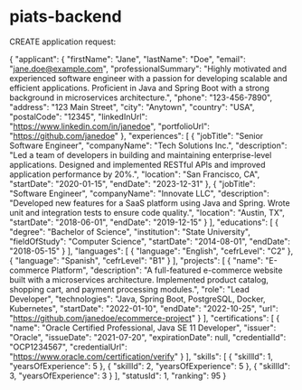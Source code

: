 # piats-backend


CREATE application request:

{
  "applicant": {
    "firstName": "Jane",
    "lastName": "Doe",
    "email": "jane.doe@example.com",
    "professionalSummary": "Highly motivated and experienced software engineer with a passion for developing scalable and efficient applications. Proficient in Java and Spring Boot with a strong background in microservices architecture.",
    "phone": "123-456-7890",
    "address": "123 Main Street",
    "city": "Anytown",
    "country": "USA",
    "postalCode": "12345",
    "linkedInUrl": "https://www.linkedin.com/in/janedoe",
    "portfolioUrl": "https://github.com/janedoe"
  },
  "experiences": [
    {
      "jobTitle": "Senior Software Engineer",
      "companyName": "Tech Solutions Inc.",
      "description": "Led a team of developers in building and maintaining enterprise-level applications. Designed and implemented RESTful APIs and improved application performance by 20%.",
      "location": "San Francisco, CA",
      "startDate": "2020-01-15",
      "endDate": "2023-12-31"
    },
    {
      "jobTitle": "Software Engineer",
      "companyName": "Innovate LLC",
      "description": "Developed new features for a SaaS platform using Java and Spring. Wrote unit and integration tests to ensure code quality.",
      "location": "Austin, TX",
      "startDate": "2018-06-01",
      "endDate": "2019-12-15"
    }
  ],
  "educations": [
    {
      "degree": "Bachelor of Science",
      "institution": "State University",
      "fieldOfStudy": "Computer Science",
      "startDate": "2014-08-01",
      "endDate": "2018-05-15"
    }
  ],
  "languages": [
    {
      "language": "English",
      "cefrLevel": "C2"
    },
    {
      "language": "Spanish",
      "cefrLevel": "B1"
    }
  ],
  "projects": [
    {
      "name": "E-commerce Platform",
      "description": "A full-featured e-commerce website built with a microservices architecture. Implemented product catalog, shopping cart, and payment processing modules.",
      "role": "Lead Developer",
      "technologies": "Java, Spring Boot, PostgreSQL, Docker, Kubernetes",
      "startDate": "2022-01-10",
      "endDate": "2022-10-25",
      "url": "https://github.com/janedoe/ecommerce-project"
    }
  ],
  "certifications": [
    {
      "name": "Oracle Certified Professional, Java SE 11 Developer",
      "issuer": "Oracle",
      "issueDate": "2021-07-20",
      "expirationDate": null,
      "credentialId": "OCP1234567",
      "credentialUrl": "https://www.oracle.com/certification/verify"
    }
  ],
  "skills": [
    {
      "skillId": 1,
      "yearsOfExperience": 5
    },
    {
      "skillId": 2,
      "yearsOfExperience": 5
    },
    {
      "skillId": 3,
      "yearsOfExperience": 3
    }
  ],
  "statusId": 1,
  "ranking": 95
}